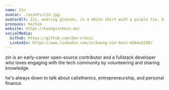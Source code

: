 ```yaml
---
name: Zin
avatar: ./assets/zin.jpg
avatarAlt: Zin, wearing glasses, in a white shirt with a purple tie. A typical corporate headshot lol.
pronouns: he/him
website: https://kaungzinhein.me/
socialMedia:
  Github: https://github.com/Zen-cronic
  LinkedIn: https://www.linkedin.com/in/kaung-zin-hein-4284a2258/
---
```


zin is an early-career open-source contributor and a fullstack developer who loves engaging with the tech community by volunteering and sharing knowledge. 

he's always down to talk about calisthenics, entrepreneurship, and personal finance. 
